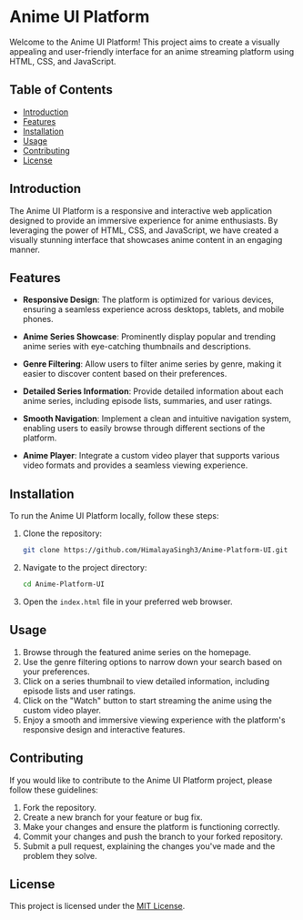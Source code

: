 # Anime UI Platform

Welcome to the Anime UI Platform! This project aims to create a visually appealing and user-friendly interface for an anime streaming platform using HTML, CSS, and JavaScript.

## Table of Contents

- [Introduction](#introduction)
- [Features](#features)
- [Installation](#installation)
- [Usage](#usage)
- [Contributing](#contributing)
- [License](#license)

## Introduction

The Anime UI Platform is a responsive and interactive web application designed to provide an immersive experience for anime enthusiasts. By leveraging the power of HTML, CSS, and JavaScript, we have created a visually stunning interface that showcases anime content in an engaging manner.

## Features

- **Responsive Design**: The platform is optimized for various devices, ensuring a seamless experience across desktops, tablets, and mobile phones.

- **Anime Series Showcase**: Prominently display popular and trending anime series with eye-catching thumbnails and descriptions.

- **Genre Filtering**: Allow users to filter anime series by genre, making it easier to discover content based on their preferences.

- **Detailed Series Information**: Provide detailed information about each anime series, including episode lists, summaries, and user ratings.

- **Smooth Navigation**: Implement a clean and intuitive navigation system, enabling users to easily browse through different sections of the platform.

- **Anime Player**: Integrate a custom video player that supports various video formats and provides a seamless viewing experience.

## Installation

To run the Anime UI Platform locally, follow these steps:

1. Clone the repository:
   ```bash
   git clone https://github.com/HimalayaSingh3/Anime-Platform-UI.git
   ```

2. Navigate to the project directory:
   ```bash
   cd Anime-Platform-UI
   ```

3. Open the `index.html` file in your preferred web browser.

## Usage

1. Browse through the featured anime series on the homepage.
2. Use the genre filtering options to narrow down your search based on your preferences.
3. Click on a series thumbnail to view detailed information, including episode lists and user ratings.
4. Click on the "Watch" button to start streaming the anime using the custom video player.
5. Enjoy a smooth and immersive viewing experience with the platform's responsive design and interactive features.

## Contributing

If you would like to contribute to the Anime UI Platform project, please follow these guidelines:

1. Fork the repository.
2. Create a new branch for your feature or bug fix.
3. Make your changes and ensure the platform is functioning correctly.
4. Commit your changes and push the branch to your forked repository.
5. Submit a pull request, explaining the changes you've made and the problem they solve.

## License

This project is licensed under the [MIT License](LICENSE).

